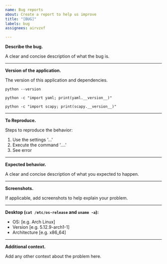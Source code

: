 ```yaml
---
name: Bug reports
about: Create a report to help us improve
title: "[BUG]"
labels: bug
assignees: airvzxf

---
```


**Describe the bug.**

A clear and concise description of what the bug is.

---

**Version of the application.**

The version of this application and dependencies.

`python --version`

`python -c "import yaml; print(yaml.__version__)"`

`python -c "import scapy; print(scapy.__version__)"`

---

**To Reproduce.**

Steps to reproduce the behavior:

1. Use the settings '...'
2. Execute the command '....'
3. See error

---

**Expected behavior.**

A clear and concise description of what you expected to happen.

---

**Screenshots.**

If applicable, add screenshots to help explain your problem.

---

**Desktop (`cat /etc/os-release` and `uname -a`):**

- OS: [e.g. Arch Linux]
- Version [e.g. 5.12.9-arch1-1]
- Architecture [e.g. x86_64]

---

**Additional context.**

Add any other context about the problem here.
